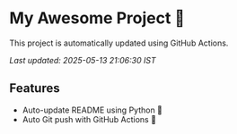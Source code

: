 # My Awesome Project 🚀

This project is automatically updated using GitHub Actions.

_Last updated: 2025-05-13 21:06:30 IST_

## Features
- Auto-update README using Python 🐍
- Auto Git push with GitHub Actions 🤖
